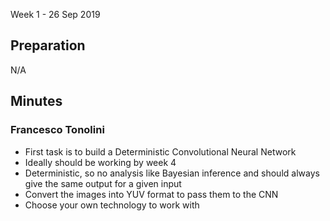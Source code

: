 Week 1 - 26 Sep 2019

## Preparation

N/A

## Minutes

### Francesco Tonolini

* First task is to build a Deterministic Convolutional Neural Network
* Ideally should be working by week 4
* Deterministic, so no analysis like Bayesian inference and should always give the same output for a given input
* Convert the images into YUV format to pass them to the CNN
* Choose your own technology to work with
